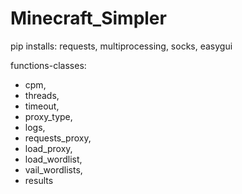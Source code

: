 # Minecraft_Simpler

pip installs:
requests, multiprocessing, socks, easygui

functions-classes:
- cpm,
- threads,
- timeout,
- proxy_type,
- logs,
- requests_proxy,
- load_proxy,
- load_wordlist,
- vail_wordlists,
- results
